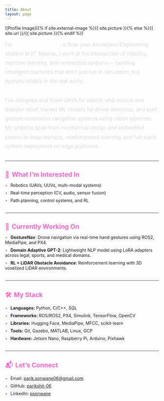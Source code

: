 ```yaml
---
title: About
layout: page
---
```


<style>
.about-section {
  color: #dcdcdc;
  line-height: 1.8;
  font-size: 1.05rem;
  margin-bottom: 2rem;
}
.about-section strong {
  color: #ffffff;
}
.about-divider {
  border-top: 1px solid #444;
  margin: 2rem 0;
}
.section-title {
  font-size: 1.3rem;
  color: #ff66cc;
  margin-bottom: 0.5rem;
}
.section-title span {
  margin-right: 0.5rem;
}
ul.about-list {
  list-style: none;
  padding-left: 0;
}
ul.about-list li::before {
  content: "•";
  color: #9f79ff;
  margin-right: 0.6rem;
}
ul.about-list li {
  margin-bottom: 0.5rem;
}
</style>

![Profile Image]({% if site.external-image %}{{ site.picture }}{% else %}{{ site.url }}/{{ site.picture }}{% endif %})

<div class="about-section">
  I’m <strong>Parikshit Sonwane</strong>, a final-year Aerospace Engineering student at IIT Madras. I work at the intersection of robotics, machine learning, and embedded systems — building intelligent machines that don’t just run in simulation, but operate reliably in the real world.
</div>

<div class="about-section">
  I’ve designed and flown UAVs for search-and-rescue and disaster relief, trained ML models for drone detection, and built gesture-controlled navigation systems using vision pipelines. My projects span from mechanical design and embedded control to deep learning, reinforcement learning, and full-stack system deployment on edge platforms.
</div>

<div class="about-divider"></div>

<h2 class="section-title"><span>🧠</span>What I’m Interested In</h2>
<ul class="about-list">
  <li>Robotics (UAVs, UUVs, multi-modal systems)</li>
  <li>Real-time perception (CV, audio, sensor fusion)</li>
  <li>Path planning, control systems, and RL</li>
</ul>

<div class="about-divider"></div>

<h2 class="section-title"><span>🚀</span>Currently Working On</h2>
<ul class="about-list">
  <li><strong>GestureNav</strong>: Drone navigation via real-time hand gestures using ROS2, MediaPipe, and PX4.</li>
  <li><strong>Domain Adaptive GPT-2</strong>: Lightweight NLP model using LoRA adapters across legal, sports, and medical domains.</li>
  <li><strong>RL + LiDAR Obstacle Avoidance</strong>: Reinforcement learning with 3D voxelized LiDAR environments.</li>
</ul>

<div class="about-divider"></div>

<h2 class="section-title"><span>🛠️</span>My Stack</h2>
<ul class="about-list">
  <li><strong>Languages:</strong> Python, C/C++, SQL</li>
  <li><strong>Frameworks:</strong> ROS/ROS2, PX4, Simulink, TensorFlow, OpenCV</li>
  <li><strong>Libraries:</strong> Hugging Face, MediaPipe, MFCC, scikit-learn</li>
  <li><strong>Tools:</strong> Git, Gazebo, MATLAB, Linux, GCP</li>
  <li><strong>Hardware:</strong> Jetson Nano, Raspberry Pi, Arduino, Pixhawk</li>
</ul>

<div class="about-divider"></div>

<h2 class="section-title"><span>📬</span>Let’s Connect</h2>
<ul class="about-list">
  <li>Email: <a href="mailto:parik.sonwane06@gmail.com">parik.sonwane06@gmail.com</a></li>
  <li>GitHub: <a href="https://github.com/parikshit-06" target="_blank">parikshit-06</a></li>
  <li>LinkedIn: <a href="https://linkedin.com/in/psonwane" target="_blank">psonwane</a></li>
</ul>
